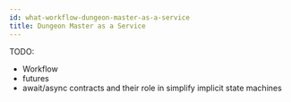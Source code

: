 ```yaml
---
id: what-workflow-dungeon-master-as-a-service
title: Dungeon Master as a Service
---
```


TODO: 

* Workflow
* futures
* await/async contracts and their role in simplify implicit state machines
